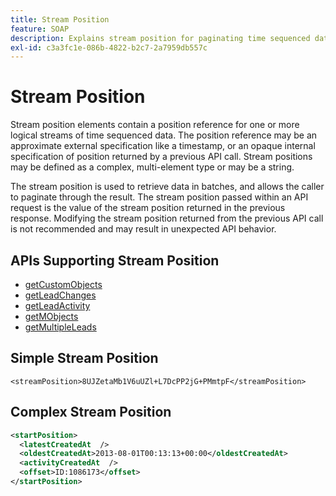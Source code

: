 ```yaml
---
title: Stream Position
feature: SOAP
description: Explains stream position for paginating time sequenced data in SOAP, simple and complex formats, and use in getLeadChanges, getLeadActivity, and more
exl-id: c3a3fc1e-086b-4822-b2c7-2a7959db557c
---
```

# Stream Position

Stream position elements contain a position reference for one or more logical streams of time sequenced data. The position reference may be an approximate external specification like a timestamp, or an opaque internal specification of position returned by a previous API call. Stream positions may be defined as a complex, multi-element type or may be a string.

The stream position is used to retrieve data in batches, and allows the caller to paginate through the result. The stream position passed within an API request is the value of the stream position returned in the previous response. Modifying the stream position returned from the previous API call is not recommended and may result in unexpected API behavior.

## APIs Supporting Stream Position

- [getCustomObjects](getcustomobjects.md)
- [getLeadChanges](getleadchanges.md)
- [getLeadActivity](getleadactivity.md)
- [getMObjects](getmobjects.md)
- [getMultipleLeads](getmultipleleads.md)

## Simple Stream Position

```
<streamPosition>8UJZetaMb1V6uUZl+L7DcPP2jG+PMmtpF</streamPosition>
```

## Complex Stream Position

```xml
<startPosition>
  <latestCreatedAt  />
  <oldestCreatedAt>2013-08-01T00:13:13+00:00</oldestCreatedAt>
  <activityCreatedAt  />
  <offset>ID:1086173</offset>
</startPosition>
```
